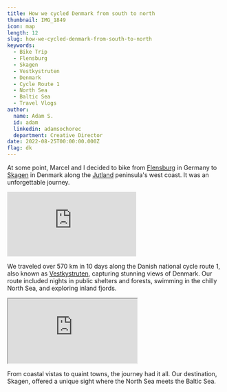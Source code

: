 ```yaml
---
title: How we cycled Denmark from south to north
thumbnail: IMG_1849
icon: map
length: 12
slug: how-we-cycled-denmark-from-south-to-north
keywords:
  - Bike Trip
  - Flensburg
  - Skagen
  - Vestkystruten
  - Denmark
  - Cycle Route 1
  - North Sea
  - Baltic Sea
  - Travel Vlogs
author:
  name: Adam S.
  id: adam
  linkedin: adamsochorec
  department: Creative Director
date: 2022-08-25T00:00:00.000Z
flag: dk
---
```


At some point, Marcel and I decided to bike from [Flensburg](https://en.wikipedia.org/wiki/Flensburg) in Germany to [Skagen](https://en.wikipedia.org/wiki/Skagen) in Denmark along the [Jutland](https://en.wikipedia.org/wiki/Jutland) peninsula's west coast. It was an unforgettable journey.

<iframe src="https://www.youtube-nocookie.com/embed/3go3v59pfEo?si=TUaUWIPzNmo3xjOt" title="YouTube video player" frameborder="0" allow="accelerometer; autoplay; clipboard-write; encrypted-media; gyroscope; picture-in-picture; web-share" referrerpolicy="strict-origin-when-cross-origin" allowfullscreen></iframe>

We traveled over 570 km in 10 days along the Danish national cycle route 1, also known as [Vestkystruten](https://en.wikipedia.org/wiki/Danish_National_Cycle_Route_1), capturing stunning views of Denmark. Our route included nights in public shelters and forests, swimming in the chilly North Sea, and exploring inland fjords.

<iframe src="https://www.strava.com/activities/7581051625"></iframe>

From coastal vistas to quaint towns, the journey had it all. Our destination, Skagen, offered a unique sight where the North Sea meets the Baltic Sea.
